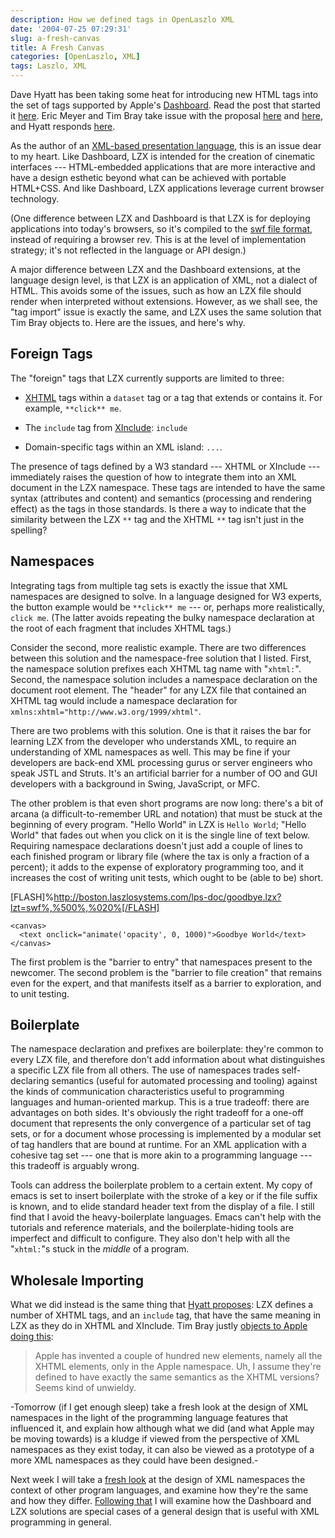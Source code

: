 ```yaml
---
description: How we defined tags in OpenLaszlo XML
date: '2004-07-25 07:29:31'
slug: a-fresh-canvas
title: A Fresh Canvas
categories: [OpenLaszlo, XML]
tags: Laszlo, XML
---
```


Dave Hyatt has been taking some heat for introducing new HTML tags into the set of tags supported by Apple's [Dashboard](http://www.apple.com/macosx/tiger/dashboard.html).  Read the post that started it [here](http://weblogs.mozillazine.org/hyatt/archives/2004_07.html#005913).  Eric Meyer and Tim Bray take issue with the proposal [here](http://www.meyerweb.com/eric/thoughts/2004/07/07/wrapped-in-canvas/) and [here](http://www.tbray.org/ongoing/When/200x/2004/07/12/ExtendingHTML), and Hyatt responds [here](http://weblogs.mozillazine.org/hyatt/archives/2004_07.html#005928).

As the author of an [XML-based presentation language](http://laszlosystems.com/demos/), this is an issue dear to my heart.  Like Dashboard, LZX is intended for the creation of cinematic interfaces --- HTML-embedded applications that are more interactive and have a design esthetic beyond what can be achieved with portable HTML+CSS.  And like Dashboard, LZX applications leverage current browser technology.

(One difference between LZX and Dashboard is that LZX is for deploying applications into today's browsers, so it's compiled to the [swf file format](http://www.openswf.org/), instead of requiring a browser rev.  This is at the level of implementation strategy; it's not reflected in the language or API design.)

A major difference between LZX and the Dashboard extensions, at the language design level, is that LZX is an application of XML, not a dialect of HTML.  This avoids some of the issues, such as how an LZX file should render when interpreted without extensions.  However, as we shall see, the "tag import" issue is exactly the same, and LZX uses the same solution that Tim Bray objects to.  Here are the issues, and here's why.

## Foreign Tags

The "foreign" tags that LZX currently supports are limited to three:

* [XHTML](http://www.w3.org/TR/xhtml1/) tags within a `dataset` tag or a tag that extends or contains it.  For example, `**click** me`.

* The `include` tag from [XInclude](http://www.w3.org/TR/xinclude/): `include`

* Domain-specific tags within an XML island: `...`.

The presence of tags defined by a W3 standard --- XHTML or XInclude --- immediately raises the question of how to integrate them into an XML document in the LZX namespace.  These tags are intended to have the same syntax (attributes and content) and semantics (processing and rendering effect) as the tags in those standards.  Is there a way to indicate that the similarity between the LZX `**` tag and the XHTML `**` tag isn't just in the spelling?

## Namespaces

Integrating tags from multiple tag sets is exactly the issue that XML namespaces are designed to solve.  In a language designed for W3 experts, the button example would be `**click** me` --- or, perhaps more realistically, `click me`.  (The latter avoids repeating the bulky namespace declaration at the root of each fragment that includes XHTML tags.)

Consider the second, more realistic example.  There are two differences between this solution and the namespace-free solution that I listed.  First, the namespace solution prefixes each XHTML tag name with  "`xhtml:`".  Second, the namespace solution includes a namespace declaration on the document root element.  The "header" for any LZX file that contained an XHTML tag would include a namespace declaration for `xmlns:xhtml="http://www.w3.org/1999/xhtml"`.

There are two problems with this solution.  One is that it raises the bar for learning LZX from the developer who understands XML, to require an understanding of XML namespaces as well.  This may be fine if your developers are back-end XML processing gurus or server engineers who speak JSTL and Struts.  It's an artificial barrier for a number of OO and GUI developers with a background in Swing, JavaScript, or MFC.

The other problem is that even short programs are now long: there's a bit of arcana (a difficult-to-remember URL and notation) that must be stuck at the beginning of every program.  "Hello World" in LZX is `Hello World`; "Hello World" that fades out when you click on it is the single line of text below.  Requiring namespace declarations doesn't just add a couple of lines to each finished program or library file (where the tax is only a fraction of a percent); it adds to the expense of exploratory programming too, and it increases the cost of writing unit tests, which ought to be (able to be) short.

[FLASH]%http://boston.laszlosystems.com/lps-doc/goodbye.lzx?lzt=swf%,%500%,%020%[/FLASH]

    <canvas>
      <text onclick="animate('opacity', 0, 1000)">Goodbye World</text>
    </canvas>

The first problem is the "barrier to entry" that namespaces present to the newcomer.  The second problem is the "barrier to file creation" that remains even for the expert, and that manifests itself as a barrier to exploration, and to unit testing.

## Boilerplate

The namespace declaration and prefixes are boilerplate: they're common to every LZX file, and therefore don't add information about what distinguishes a specific LZX file from all others.  The use of namespaces trades self-declaring semantics (useful for automated processing and tooling) against the kinds of communication characteristics useful to programming languages and human-oriented markup.  This is a true tradeoff: there are advantages on both sides.  It's obviously the right tradeoff for a one-off document that represents the only convergence of a particular set of tag sets, or for a document whose processing is implemented by a modular set of tag handlers that are bound at runtime.  For an XML application with a cohesive tag set --- one that is more akin to a programming language --- this tradeoff is arguably wrong.

Tools can address the boilerplate problem to a certain extent.  My copy of emacs is set to insert boilerplate with the stroke of a key or if the file suffix is known, and to elide standard header text from the display of a file.  I still find that I avoid the heavy-boilerplate languages.  Emacs can't help with the tutorials and reference materials, and the boilerplate-hiding tools are imperfect and difficult to configure.  They also don't help with all the "`xhtml:`"s stuck in the _middle_ of a program.

## Wholesale Importing

What we did instead is the same thing that [Hyatt proposes](http://weblogs.mozillazine.org/hyatt/archives/2004_07.html#005951): LZX defines a number of XHTML tags, and an `include` tag, that have the same meaning in LZX as they do in XHTML and XInclude.  Tim Bray justly [objects to Apple doing this](http://tbray.org/ongoing/When/200x/2004/07/12/ExtendingHTML):

> Apple has invented a couple of hundred new elements, namely all the XHTML elements, only in the Apple namespace. Uh, I assume they're defined to have exactly the same semantics as the XHTML versions? Seems kind of unwieldy.

-Tomorrow (if I get enough sleep) take a fresh look at the design of XML namespaces in the light of the programming language features that influenced it, and explain how although what we did (and what Apple may be moving towards) is a kludge if viewed from the perspective of XML namespaces as they exist today, it can also be viewed as a prototype of a more XML namespaces as they could have been designed.-

Next week I will take a [fresh look](/2004/08/xml-namespace-reviewed.html) at the design of XML namespaces the context of other program languages, and examine how they're the same and how they differ.  [Following that](/2004/08/unqualified-imports-for-xml) I will examine how the Dashboard and LZX solutions are special cases of a general design that is useful with XML programming in general.
